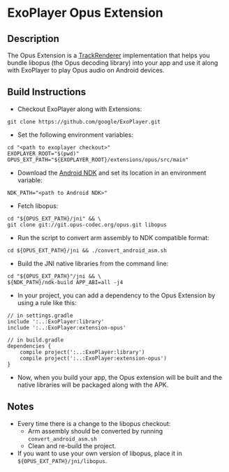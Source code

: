 # ExoPlayer Opus Extension #

## Description ##

The Opus Extension is a [TrackRenderer][] implementation that helps you bundle
libopus (the Opus decoding library) into your app and use it along with
ExoPlayer to play Opus audio on Android devices.

[TrackRenderer]: https://google.github.io/ExoPlayer/doc/reference/com/google/android/exoplayer/TrackRenderer.html

## Build Instructions ##

* Checkout ExoPlayer along with Extensions:

```
git clone https://github.com/google/ExoPlayer.git
```

* Set the following environment variables:

```
cd "<path to exoplayer checkout>"
EXOPLAYER_ROOT="$(pwd)"
OPUS_EXT_PATH="${EXOPLAYER_ROOT}/extensions/opus/src/main"
```

* Download the [Android NDK][] and set its location in an environment variable:

[Android NDK]: https://developer.android.com/tools/sdk/ndk/index.html

```
NDK_PATH="<path to Android NDK>"
```

* Fetch libopus:

```
cd "${OPUS_EXT_PATH}/jni" && \
git clone git://git.opus-codec.org/opus.git libopus
```

* Run the script to convert arm assembly to NDK compatible format:

```
cd ${OPUS_EXT_PATH}/jni && ./convert_android_asm.sh
```

* Build the JNI native libraries from the command line:

```
cd "${OPUS_EXT_PATH}"/jni && \
${NDK_PATH}/ndk-build APP_ABI=all -j4
```

* In your project, you can add a dependency to the Opus Extension by using a
rule like this:

```
// in settings.gradle
include ':..:ExoPlayer:library'
include ':..:ExoPlayer:extension-opus'

// in build.gradle
dependencies {
    compile project(':..:ExoPlayer:library')
    compile project(':..:ExoPlayer:extension-opus')
}
```

* Now, when you build your app, the Opus extension will be built and the native
  libraries will be packaged along with the APK.

## Notes ##

* Every time there is a change to the libopus checkout:
  * Arm assembly should be converted by running `convert_android_asm.sh`
  * Clean and re-build the project.
* If you want to use your own version of libopus, place it in
  `${OPUS_EXT_PATH}/jni/libopus`.
